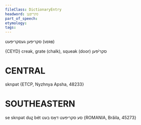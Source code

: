 ```yaml
---
fileClass: DictionaryEntry
headword: סקריפּען
part_of_speech: 
etymology: 
tags: 
---
```

סקריפּען
געסקריפּעט
(ᴠᴇʀʙ)

{CEYD}
creak, grate (chalk), squeak (door) סקרי֜פּען

CENTRAL
========

skrɩpət {ETCP, Nyzhnya Apsha, 48233}

SOUTHEASTERN
==============

se skrɩpət duz̥ bét סע סקריפּעט דאָס בעט {ROMANIA, Brăila, 45273}
